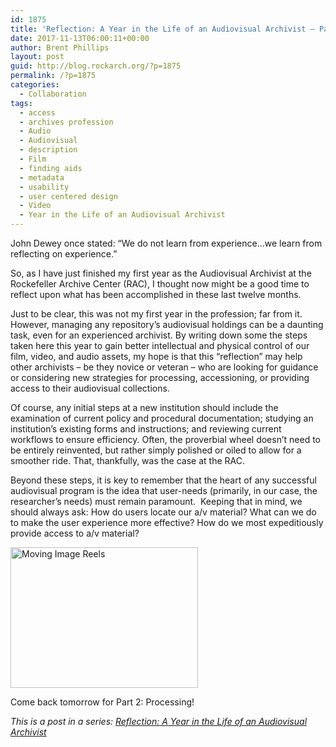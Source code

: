 ```yaml
---
id: 1875
title: 'Reflection: A Year in the Life of an Audiovisual Archivist – Part 1'
date: 2017-11-13T06:00:11+00:00
author: Brent Phillips
layout: post
guid: http://blog.rockarch.org/?p=1875
permalink: /?p=1875
categories:
  - Collaboration
tags:
  - access
  - archives profession
  - Audio
  - Audiovisual
  - description
  - Film
  - finding aids
  - metadata
  - usability
  - user centered design
  - Video
  - Year in the Life of an Audiovisual Archivist
---
```

John Dewey once stated: “We do not learn from experience…we learn from reflecting on experience.”

So, as I have just finished my first year as the Audiovisual Archivist at the Rockefeller Archive Center (RAC), I thought now might be a good time to reflect upon what has been accomplished in these last twelve months.

<!--more-->

Just to be clear, this was not my first year in the profession; far from it. However, managing any repository’s audiovisual holdings can be a daunting task, even for an experienced archivist. By writing down some the steps taken here this year to gain better intellectual and physical control of our film, video, and audio assets, my hope is that this “reflection” may help other archivists – be they novice or veteran – who are looking for guidance or considering new strategies for processing, accessioning, or providing access to their audiovisual collections.

Of course, any initial steps at a new institution should include the examination of current policy and procedural documentation; studying an institution’s existing forms and instructions; and reviewing current workflows to ensure efficiency. Often, the proverbial wheel doesn’t need to be entirely reinvented, but rather simply polished or oiled to allow for a smoother ride. That, thankfully, was the case at the RAC.

Beyond these steps, it is key to remember that the heart of any successful audiovisual program is the idea that user-needs (primarily, in our case, the researcher’s needs) must remain paramount.  Keeping that in mind, we should always ask: How do users locate our a/v material? What can we do to make the user experience more effective? How do we most expeditiously provide access to a/v material?

[<img class="aligncenter size-medium wp-image-1876" src="http://blog.rockarch.org/wp-content/uploads/2017/11/IMG_1260-300x225.jpg" alt="Moving Image Reels" width="300" height="225" srcset="http://blog.rockarch.org/wp-content/uploads/2017/11/IMG_1260-300x225.jpg 300w, http://blog.rockarch.org/wp-content/uploads/2017/11/IMG_1260-768x576.jpg 768w, http://blog.rockarch.org/wp-content/uploads/2017/11/IMG_1260-1024x768.jpg 1024w, http://blog.rockarch.org/wp-content/uploads/2017/11/IMG_1260-400x300.jpg 400w" sizes="(max-width: 300px) 100vw, 300px" />](http://blog.rockarch.org/wp-content/uploads/2017/11/IMG_1260.jpg)

Come back tomorrow for Part 2: Processing!

_This is a post in a series: [Reflection: A Year in the Life of an Audiovisual Archivist](http://blog.rockarch.org/?tag=year-in-the-life-of-an-audiovisual-archivist)_

&nbsp;